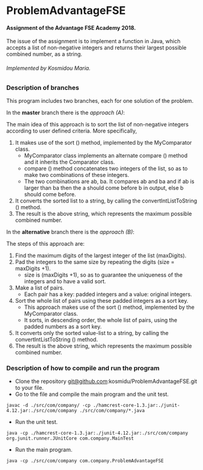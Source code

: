 # ProblemAdvantageFSE
#### Assignment of the Advantage FSE Academy 2018.
The issue of the assignment is to implement a function in Java, which accepts a list of non-negative integers and returns their largest possible combined number, as a string.
###### Implemented by Kosmidou Maria.
### Description of branches
This program includes two branches, each for one solution of the problem. 

In the <strong>master</strong> branch there is the *approach (A)*:

The main idea of this approach is to sort the list of non-negative integers according to user defined criteria. More specifically,
1.	It makes use of the sort () method, implemented by the MyComparator class.
    - MyComparator class implements an alternate compare () method and it inherits the Comparator class.
    - compare () method concatenates two integers of the list, so as to make two combinations of these integers.
    - The two combinations are ab, ba. It compares ab and ba and if ab is larger than ba then the a should come before b in output, else b should come before.
2.	It converts the sorted list to a string, by calling the convertIntListToString () method.
3.	The result is the above string, which represents the maximum possible combined number.

In the **alternative** branch there is the *approach (B)*:

The steps of this approach are:
1.	Find the maximum digits of the largest integer of the list (maxDigits).
2.	Pad the integers to the same size by repeating the digits (size = maxDigits +1).
    - size is (maxDigits +1), so as to guarantee the uniqueness of the integers and to have a valid sort.
3.	Make a list of pairs. 
    - Each pair has a key: padded integers and a value: original integers.
4.	Sort the whole list of pairs using these padded integers as a sort key.
    - This approach makes use of the sort () method, implemented by the MyComparator class.
    - It sorts, in descending order, the whole list of pairs, using the padded numbers as a sort key.
5.	It converts only the sorted value-list to a string, by calling the convertIntListToString () method.
6.	The result is the above string, which represents the maximum possible combined number.

### Description of how to compile and run the program
-	Clone the repository git@github.com:kosmidu/ProblemAdvantageFSE.git to your file.
-	Go to the file and compile the main program and the unit test.
```
javac -d ./src/com/company/ -cp ./hamcrest-core-1.3.jar:./junit-4.12.jar:./src/com/company ./src/com/company/*.java
```
-	Run the unit test.
```
java -cp ./hamcrest-core-1.3.jar:./junit-4.12.jar:./src/com/company org.junit.runner.JUnitCore com.company.MainTest
```
-	Run the main program.
```
java -cp ./src/com/company com.company.ProblemAdvantageFSE
```

